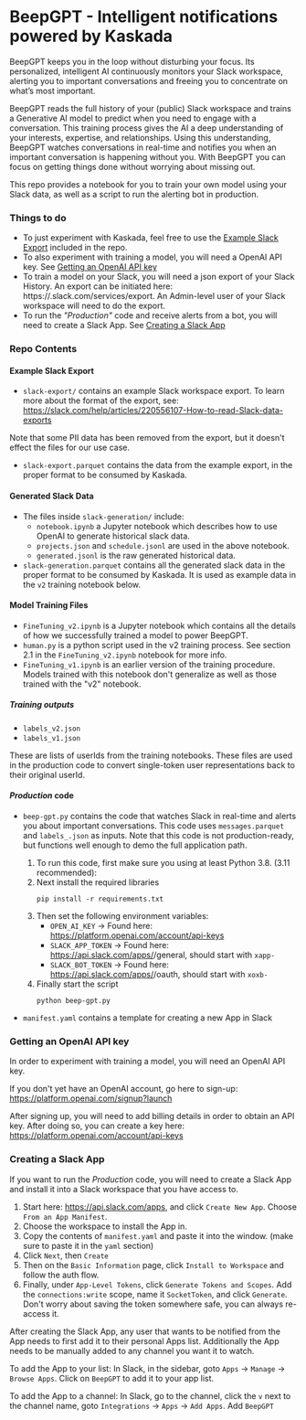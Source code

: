 # BeepGPT - Intelligent notifications powered by Kaskada

BeepGPT keeps you in the loop without disturbing your focus.
Its personalized, intelligent AI continuously monitors your Slack workspace, alerting you to important conversations and freeing you to concentrate on what’s most important.

BeepGPT reads the full history of your (public) Slack workspace and trains a Generative AI model to predict when you need to engage with a conversation.
This training process gives the AI a deep understanding of your interests, expertise, and relationships.
Using this understanding, BeepGPT watches conversations in real-time and notifies you when an important conversation is happening without you.
With BeepGPT you can focus on getting things done without worrying about missing out.

This repo provides a notebook for you to train your own model using your Slack data, as well as a script to run the alerting bot in production.

### Things to do
* To just experiment with Kaskada, feel free to use the [Example Slack Export](#example-slack-export) included in the repo.
* To also experiment with training a model, you will need a OpenAI API key. See [Getting an OpenAI API key](#getting-an-openai-api-key)
* To train a model on your Slack, you will need a json export of your Slack History. An export can be initiated here: https://<your-slack-workspace>.slack.com/services/export. An Admin-level user of your Slack workspace will need to do the export.
* To run the *"Production"* code and receive alerts from a bot, you will need to create a Slack App. See [Creating a Slack App](#creating-a-slack-app)

### Repo Contents

#### Example Slack Export

* `slack-export/` contains an example Slack workspace export. To learn more about the format of the export, see: https://slack.com/help/articles/220556107-How-to-read-Slack-data-exports

Note that some PII data has been removed from the export, but it doesn't effect the files for our use case.

* `slack-export.parquet` contains the data from the example export, in the proper format to be consumed by Kaskada.

#### Generated Slack Data

* The files inside `slack-generation/` include:
    * `notebook.ipynb` a Jupyter notebook which describes how to use OpenAI to generate historical slack data.
    * `projects.json` and `schedule.jsonl` are used in the above notebook.
    * `generated.jsonl` is the raw generated historical data.
* `slack-generation.parquet` contains all the generated slack data in the proper format to be consumed by Kaskada. It is used as example data in the `v2` training notebook below.

#### Model Training Files

* `FineTuning_v2.ipynb` is a Jupyter notebook which contains all the details of how we successfully trained a model to power BeepGPT.
* `human.py` is a python script used in the v2 training process. See section 2.1 in the `FineTuning_v2.ipynb` notebook for more info.
* `FineTuning_v1.ipynb` is an earlier version of the training procedure. Models trained with this notebook don't generalize as well as those trained with the "v2" notebook.

##### Training outputs

* `labels_v2.json`
* `labels_v1.json`

These are lists of userIds from the training notebooks. These files are used in the production code to convert single-token user representations back to their original userId.

#### *Production* code

* `beep-gpt.py` contains the code that watches Slack in real-time and alerts you about important conversations. This code uses `messages.parquet` and `labels_.json` as inputs. Note that this code is not production-ready, but functions well enough to demo the full application path.
    1. To run this code, first make sure you using at least Python 3.8. (3.11 recommended):
    1. Next install the required libraries
        ```
        pip install -r requirements.txt
        ```
    1. Then set the following environment variables:
        * `OPEN_AI_KEY` -> Found here: https://platform.openai.com/account/api-keys
        * `SLACK_APP_TOKEN` -> Found here: https://api.slack.com/apps/<your-app-id>/general, should start with `xapp-`
        * `SLACK_BOT_TOKEN` -> Found here: https://api.slack.com/apps/<your-app-id>/oauth, should start with `xoxb-`
    1. Finally start the script
        ```
        python beep-gpt.py
        ```

* `manifest.yaml` contains a template for creating a new App in Slack

### Getting an OpenAI API key

In order to experiment with training a model, you will need an OpenAI API key.

If you don't yet have an OpenAI account, go here to sign-up: https://platform.openai.com/signup?launch

After signing up, you will need to add billing details in order to obtain an API key. After doing so, you can create a key here: https://platform.openai.com/account/api-keys

### Creating a Slack App

If you want to run the *Production* code, you will need to create a Slack App and install it into a Slack workspace that you have access to.

1. Start here: https://api.slack.com/apps, and click `Create New App`. Choose `From an App Manifest`.
1. Choose the workspace to install the App in.
1. Copy the contents of `manifest.yaml` and paste it into the window. (make sure to paste it in the `yaml` section)
1. Click `Next`, then `Create`
1. Then on the `Basic Information` page, click `Install to Workspace` and follow the auth flow.
1. Finally, under `App-Level Tokens`, click `Generate Tokens and Scopes`. Add the `connections:write` scope, name it `SocketToken`, and click `Generate`. Don't worry about saving the token somewhere safe, you can always re-access it.

After creating the Slack App, any user that wants to be notified from the App needs to first add it to their personal Apps list. Additionally the App needs to be manually added to any channel you want it to watch.

To add the App to your list: In Slack, in the sidebar, goto `Apps` -> `Manage` -> `Browse Apps`. Click on `BeepGPT` to add it to your app list.

To add the App to a channel: In Slack, go to the channel, click the `v` next to the channel name, goto `Integrations` -> `Apps` -> `Add Apps`. Add `BeepGPT`
